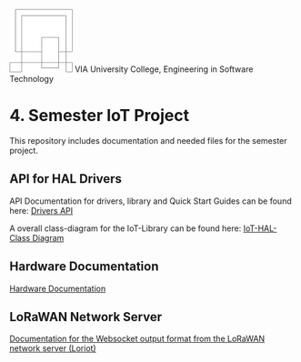 ![VIA Logo](/docs/resources/logo.png) VIA University College, Engineering in Software Technology

# 4. Semester IoT Project #
This repository includes documentation and needed files for the semester project.

## API for HAL Drivers ##
API Documentation for drivers, library and Quick Start Guides can be found here: [Drivers API](https://cdn.rawgit.com/ihavn/IoT_Semester_project/tree/master/docs/index.html)

A overall class-diagram for the IoT-Library can be found here: [IoT-HAL-Class Diagram](/docs/IoT_HAL.svg)

## Hardware Documentation ##
[Hardware Documentation](HARDWARE-DOC.md)

## LoRaWAN Network Server ##
[Documentation for the Websocket output format from the LoRaWAN network server (Loriot)](LORA_NETWORK_SERVER.md)
